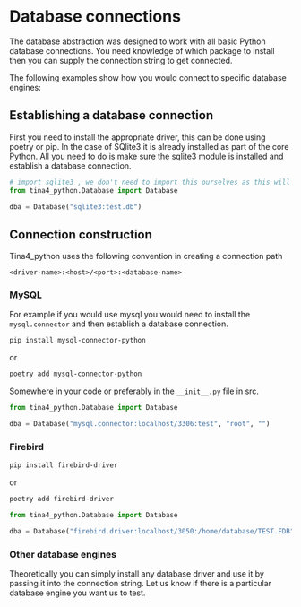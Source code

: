 # Database connections

The database abstraction was designed to work with all basic Python database connections.
You need knowledge of which package to install then you can supply the connection string to get connected.

The following examples show how you would connect to specific database engines:

## Establishing a database connection

First you need to install the appropriate driver, this can be done using poetry or pip. In the case of SQlite3 it is already installed as part of the core Python.
All you need to do is make sure the sqlite3 module is installed and establish a database connection.


```python
# import sqlite3 , we don't need to import this ourselves as this will be done for us based on the connection string, we just need to make sure it is installed
from tina4_python.Database import Database

dba = Database("sqlite3:test.db")

```

## Connection construction

Tina4_python uses the following convention in creating a connection path

```
<driver-name>:<host>/<port>:<database-name>
```

### MySQL

For example if you would use mysql you would need to install the `mysql.connector` and then establish a database connection.

```bash
pip install mysql-connector-python
```

or 

```bash
poetry add mysql-connector-python
```

Somewhere in your code or preferably in the `__init__.py` file in src.

```python
from tina4_python.Database import Database

dba = Database("mysql.connector:localhost/3306:test", "root", "")
```

### Firebird
```bash
pip install firebird-driver
```
or

```bash
poetry add firebird-driver
```

```python
from tina4_python.Database import Database

dba = Database("firebird.driver:localhost/3050:/home/database/TEST.FDB", "SYSDBA", "masterkey")
```

### Other database engines

Theoretically you can simply install any database driver and use it by passing it into the connection string.  Let us know if there is a particular database engine you want us to test.

